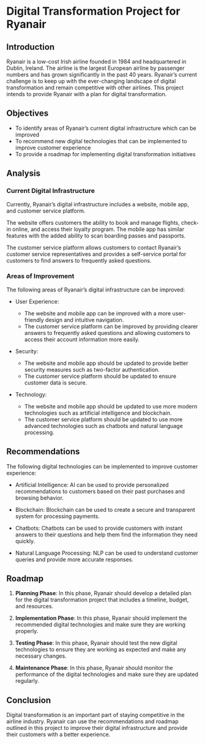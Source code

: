

# **Digital Transformation Project for Ryanair**

## **Introduction** 

Ryanair is a low-cost Irish airline founded in 1984 and headquartered in Dublin, Ireland. The airline is the largest European airline by passenger numbers and has grown significantly in the past 40 years. Ryanair’s current challenge is to keep up with the ever-changing landscape of digital transformation and remain competitive with other airlines. This project intends to provide Ryanair with a plan for digital transformation.

## **Objectives**

* To identify areas of Ryanair’s current digital infrastructure which can be improved
* To recommend new digital technologies that can be implemented to improve customer experience
* To provide a roadmap for implementing digital transformation initiatives

## **Analysis**

### **Current Digital Infrastructure** 

Currently, Ryanair’s digital infrastructure includes a website, mobile app, and customer service platform. 

The website offers customers the ability to book and manage flights, check-in online, and access their loyalty program. The mobile app has similar features with the added ability to scan boarding passes and passports. 

The customer service platform allows customers to contact Ryanair’s customer service representatives and provides a self-service portal for customers to find answers to frequently asked questions.

### **Areas of Improvement** 

The following areas of Ryanair’s digital infrastructure can be improved: 

* User Experience: 
  * The website and mobile app can be improved with a more user-friendly design and intuitive navigation.
  * The customer service platform can be improved by providing clearer answers to frequently asked questions and allowing customers to access their account information more easily.

* Security: 
  * The website and mobile app should be updated to provide better security measures such as two-factor authentication.
  * The customer service platform should be updated to ensure customer data is secure.

* Technology: 
  * The website and mobile app should be updated to use more modern technologies such as artificial intelligence and blockchain.
  * The customer service platform should be updated to use more advanced technologies such as chatbots and natural language processing.

## **Recommendations**

The following digital technologies can be implemented to improve customer experience:

* Artificial Intelligence: AI can be used to provide personalized recommendations to customers based on their past purchases and browsing behavior.

* Blockchain: Blockchain can be used to create a secure and transparent system for processing payments.

* Chatbots: Chatbots can be used to provide customers with instant answers to their questions and help them find the information they need quickly.

* Natural Language Processing: NLP can be used to understand customer queries and provide more accurate responses.

## **Roadmap**

1. **Planning Phase**: In this phase, Ryanair should develop a detailed plan for the digital transformation project that includes a timeline, budget, and resources.

2. **Implementation Phase**: In this phase, Ryanair should implement the recommended digital technologies and make sure they are working properly.

3. **Testing Phase**: In this phase, Ryanair should test the new digital technologies to ensure they are working as expected and make any necessary changes.

4. **Maintenance Phase**: In this phase, Ryanair should monitor the performance of the digital technologies and make sure they are updated regularly.

## **Conclusion**

Digital transformation is an important part of staying competitive in the airline industry. Ryanair can use the recommendations and roadmap outlined in this project to improve their digital infrastructure and provide their customers with a better experience.